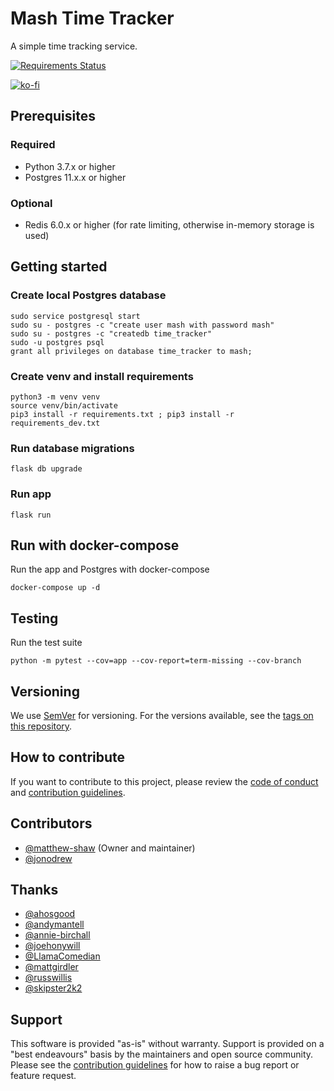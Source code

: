 # Mash Time Tracker

A simple time tracking service.

[![Requirements Status](https://requires.io/github/MashSoftware/time-tracker/requirements.svg?branch=main)](https://requires.io/github/MashSoftware/time-tracker/requirements/?branch=main)

[![ko-fi](https://ko-fi.com/img/githubbutton_sm.svg)](https://ko-fi.com/N4N33KKEF)

## Prerequisites

### Required

- Python 3.7.x or higher
- Postgres 11.x.x or higher

### Optional

- Redis 6.0.x or higher (for rate limiting, otherwise in-memory storage is used)

## Getting started

### Create local Postgres database

```shell
sudo service postgresql start
sudo su - postgres -c "create user mash with password mash"
sudo su - postgres -c "createdb time_tracker"
sudo -u postgres psql
grant all privileges on database time_tracker to mash;
```

### Create venv and install requirements

```shell
python3 -m venv venv
source venv/bin/activate
pip3 install -r requirements.txt ; pip3 install -r requirements_dev.txt
```

### Run database migrations

```shell
flask db upgrade
```

### Run app

```shell
flask run
```

## Run with docker-compose

Run the app and Postgres with docker-compose

```shell
docker-compose up -d
```

## Testing

Run the test suite

```shell
python -m pytest --cov=app --cov-report=term-missing --cov-branch
```

## Versioning

We use [SemVer](http://semver.org/) for versioning. For the versions available, see the [tags on this repository](https://github.com/MashSoftware/time-tracker/tags).

## How to contribute

If you want to contribute to this project, please review the [code of conduct](CODE_OF_CONDUCT.md) and [contribution guidelines](CONTRIBUTING.md).

## Contributors

- [@matthew-shaw](https://github.com/matthew-shaw) (Owner and maintainer)
- [@jonodrew](https://github.com/jonodrew)

## Thanks

- [@ahosgood](https://github.com/ahosgood)
- [@andymantell](https://github.com/andymantell)
- [@annie-birchall](https://github.com/annie-birchall)
- [@joehonywill](https://github.com/joehonywill)
- [@LlamaComedian](https://github.com/LlamaComedian)
- [@mattgirdler](https://github.com/mattgirdler)
- [@russwillis](https://github.com/russwillis)
- [@skipster2k2](https://github.com/skipster2k2)

## Support

This software is provided "as-is" without warranty. Support is provided on a "best endeavours" basis by the maintainers and open source community. Please see the [contribution guidelines](CONTRIBUTING.md) for how to raise a bug report or feature request.
